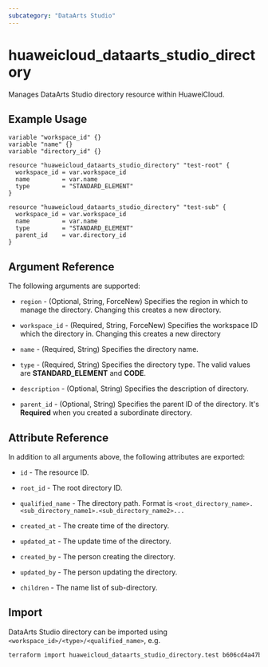 ```yaml
---
subcategory: "DataArts Studio"
---
```


# huaweicloud_dataarts_studio_directory

Manages DataArts Studio directory resource within HuaweiCloud.

## Example Usage

```hcl
variable "workspace_id" {}
variable "name" {}
variable "directory_id" {}

resource "huaweicloud_dataarts_studio_directory" "test-root" {
  workspace_id = var.workspace_id
  name         = var.name
  type         = "STANDARD_ELEMENT"
}

resource "huaweicloud_dataarts_studio_directory" "test-sub" {
  workspace_id = var.workspace_id
  name         = var.name
  type         = "STANDARD_ELEMENT"
  parent_id    = var.directory_id
}
```

## Argument Reference

The following arguments are supported:

* `region` - (Optional, String, ForceNew) Specifies the region in which to manage the directory.
  Changing this creates a new directory.

* `workspace_id` - (Required, String, ForceNew) Specifies the workspace ID which the directory in.
  Changing this creates a new directory

* `name` - (Required, String) Specifies the directory name.

* `type` - (Required, String) Specifies the directory type. The valid values are **STANDARD_ELEMENT** and **CODE**.

* `description` - (Optional, String) Specifies the description of directory.

* `parent_id` - (Optional, String) Specifies the parent ID of the directory.
  It's **Required** when you created a subordinate directory.

## Attribute Reference

In addition to all arguments above, the following attributes are exported:

* `id` - The resource ID.

* `root_id` - The root directory ID.

* `qualified_name` - The directory path. Format is `<root_directory_name>.<sub_directory_name1>.<sub_directory_name2>...`

* `created_at` - The create time of the directory.

* `updated_at` - The update time of the directory.

* `created_by` - The person creating the directory.

* `updated_by` - The person updating the directory.

* `children` - The name list of sub-directory.

## Import

DataArts Studio directory can be imported using `<workspace_id>/<type>/<qualified_name>`, e.g.

```sh
terraform import huaweicloud_dataarts_studio_directory.test b606cd4a47b645108a122857204b360f/STANDARD_ELEMENT/root.sub
```

